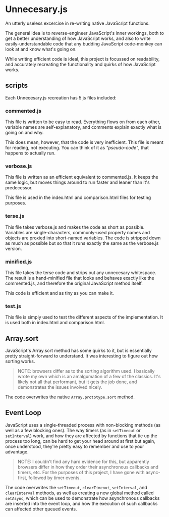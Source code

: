 # Unnecesary.js

An utterly useless excercise in re-writing native JavaScript functions.

The general idea is to reverse-engineer JavaScript's inner workings, 
both to get a better understanding of how JavaScript works, 
and also to write easily-understandable code that any budding JavaScript 
code-monkey can look at and know what's going on.

While writing efficient code is ideal, this project is focussed on readability, 
and accurately recreating the functionality and quirks of how JavaScript works.

## scripts
Each Unnecesary.js recreation has 5 js files included:

### commented.js
This file is written to be easy to read. Everything flows on from each other, variable names are 
self-explanatory, and comments explain exactly what is going on and why.

This does mean, however, that the code is very inefficient. This file is meant for reading, not 
executing. You can think of it as _"pseudo-code"_, that happens to actually run.

### verbose.js
This file is written as an efficient equivalent to commented.js. It keeps the same logic, but 
moves things around to run faster and leaner than it's predecessor.

This file is used in the index.html and comparison.html files for testing purposes.

### terse.js
This file takes verbose.js and makes the code as short as possible. Variables are 
single-characters, commonly-used property names and objects are proxied into short-named 
variables. The code is stripped down as much as possible but so that it runs exactly the same as 
the verbose.js version.

### minified.js
This file takes the terse code and strips out any unnecesary whitespace. The result is a 
hand-minified file that looks and behaves exactly like the commented.js, and therefore the 
original JavaScript method itself.

This code is efficient and as tiny as you can make it.

### test.js
This file is simply used to test the different aspects of the implementation. It is used both in 
index.html and comparison.html.


## Array.sort
JavaScript's Array.sort method has some quirks to it, but is essentially pretty straight-forward 
to understand. It was interesting to figure out how sorting works.

> NOTE: browsers differ as to the sorting algorithm used. I basically wrote my own which is an 
> amalgumation of a few of the classics. It's likely not all that performant, but it gets the 
> job done, and demonstrates the issues involved nicely.

The code overwrites the native `Array.prototype.sort` method.


## Event Loop

JavaScript uses a single-threaded process with non-blocking methods (as well as a few blocking 
ones). The way timers (as in `setTimeout` or `setInterval`) work, and how they are affected by 
functions that tie up the process too long, can be hard to get your head around at first but 
again, once understood, they're pretty easy to remember and use to your advantage.

> NOTE: I couldn't find any hard evidence for this, but apparently browsers differ in how they 
> order their asynchronous callbacks and timers, etc. For the purposes of this project, I have 
> gone with async-first, followed by timer events.

The code overwrites the `setTimeout`, `clearTimeout`, `setInterval`, and `clearInterval` 
methods, as well as creating a new global method called `setAsync`, which can be used to 
demonstrate how asynchronous callbacks are inserted into the event loop, and how the execution 
of such callbacks can affected other queued events.
